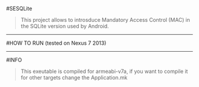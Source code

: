 #SESQLite
>This project allows to introsduce Mandatory Access Control (MAC) in the SQLite version used by Android.

---
#HOW TO RUN (tested on Nexus 7 2013)


---
#INFO
>This exeutable is compiled for armeabi-v7a, if you want to compile it for other targets change the Application.mk